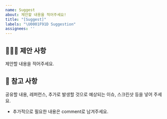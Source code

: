 ```yaml
---
name: Suggest
about: 제안할 내용을 적어주세요!
title: "[Suggest]"
labels: "\U0001F91D Suggestion"
assignees: ''
---
```


## 🙋🏻‍♂️ 제안 사항
제안할 내용을 적어주세요.

## 📖 참고 사항
공유할 내용, 레퍼런스, 추가로 발생할 것으로 예상되는 이슈, 스크린샷 등을 넣어 주세요.
- 추가적으로 필요한 내용은 comment로 남겨주세요.
